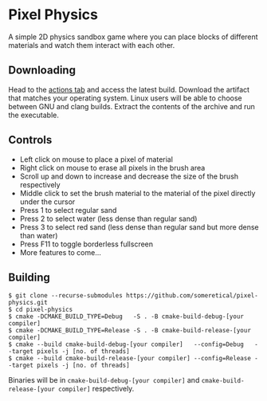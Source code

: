 # Pixel Physics

A simple 2D physics sandbox game where you can place blocks of different materials and watch them interact with each other.

## Downloading

Head to the [actions tab](https://github.com/someretical/pixel-physics/actions) and access the latest build. Download the artifact that matches your operating system. Linux users will be able to choose between GNU and clang builds. Extract the contents of the archive and run the executable.

## Controls

- Left click on mouse to place a pixel of material
- Right click on mouse to erase all pixels in the brush area
- Scroll up and down to increase and decrease the size of the brush respectively
- Middle click to set the brush material to the material of the pixel directly under the cursor
- Press 1 to select regular sand
- Press 2 to select water (less dense than regular sand)
- Press 3 to select red sand (less dense than regular sand but more dense than water)
- Press F11 to toggle borderless fullscreen
- More features to come...

## Building
```
$ git clone --recurse-submodules https://github.com/someretical/pixel-physics.git
$ cd pixel-physics
$ cmake -DCMAKE_BUILD_TYPE=Debug   -S . -B cmake-build-debug-[your compiler]
$ cmake -DCMAKE_BUILD_TYPE=Release -S . -B cmake-build-release-[your compiler]
$ cmake --build cmake-build-debug-[your compiler]   --config=Debug   --target pixels -j [no. of threads]
$ cmake --build cmake-build-release-[your compiler] --config=Release --target pixels -j [no. of threads]
```

Binaries will be in `cmake-build-debug-[your compiler]` and `cmake-build-release-[your compiler]` respectively.